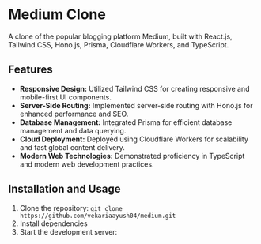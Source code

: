# Medium Clone

A clone of the popular blogging platform Medium, built with React.js, Tailwind CSS, Hono.js, Prisma, Cloudflare Workers, and TypeScript.

## Features

- **Responsive Design:** Utilized Tailwind CSS for creating responsive and mobile-first UI components.
- **Server-Side Routing:** Implemented server-side routing with Hono.js for enhanced performance and SEO.
- **Database Management:** Integrated Prisma for efficient database management and data querying.
- **Cloud Deployment:** Deployed using Cloudflare Workers for scalability and fast global content delivery.
- **Modern Web Technologies:** Demonstrated proficiency in TypeScript and modern web development practices.

## Installation and Usage

1. Clone the repository: `git clone https://github.com/vekariaayush04/medium.git`
2. Install dependencies
3. Start the development server:




